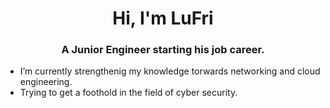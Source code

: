 <h1 align="center">Hi, I'm LuFri</h1>
<h3 align="center">A Junior Engineer starting his job career.</h3>

- I’m currently strengthenig my knowledge torwards networking and cloud engineering.
- Trying to get a foothold in the field of cyber security.
